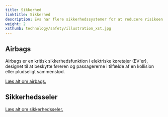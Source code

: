 ```yaml
---
title: Sikkerhed
linktitle: Sikkerhed
description: Evs har flere sikkerhedssystemer for at reducere risikoen for skader i tilfælde af en ulykke.
weight: 2
xsthumb: technology/safety/illustration_xst.jpg
---
```

<!-- markdownlint-disable MD033 -->

## Airbags

Airbags er en kritisk sikkerhedsfunktion i elektriske køretøjer (EV'er), designet til at beskytte føreren og passagererne i tilfælde af en kollision eller pludseligt sammenstød.

[Læs alt om airbags.](airbags/)


## Sikkerhedsseler

[Læs alt om sikkerhedsseler.](seatbelts/)

